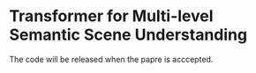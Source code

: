 # Transformer for Multi-level Semantic Scene Understanding
The code will be released when the papre is acccepted.
